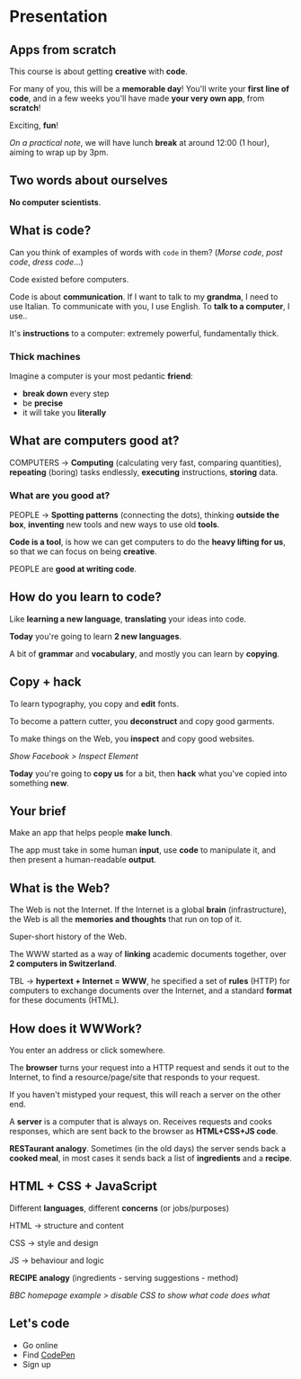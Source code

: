 # Presentation

## Apps from scratch

This course is about getting **creative** with **code**.

For many of you, this will be a **memorable day**! You'll write your **first line of code**, and in a few weeks you'll have made **your very own app**, from **scratch**!

Exciting, **fun**!

*On a practical note*, we will have lunch **break** at around 12:00 (1 hour), aiming to wrap up by 3pm.


## Two words about ourselves

**No computer scientists**.


## What is code?

Can you think of examples of words with `code` in them? (*Morse code*, *post code*, *dress code*...)

Code existed before computers.

Code is about **communication**. If I want to talk to my **grandma**, I need to use Italian. To communicate with you, I use English. To **talk to a computer**, I use..

It's **instructions** to a computer: extremely powerful, fundamentally thick.

### Thick machines

Imagine a computer is your most pedantic **friend**: 

* **break down** every step
* be **precise**
* it will take you **literally**


## What are computers good at?

COMPUTERS → **Computing** (calculating very fast, comparing quantities), **repeating** (boring) tasks endlessly, **executing** instructions, **storing** data. 

### What are you good at?	

PEOPLE → **Spotting patterns** (connecting the dots), thinking **outside the box**, **inventing** new tools and new ways to use old **tools**.

**Code is a tool**, is how we can get computers to do the **heavy lifting for us**, so that we can focus on being **creative**.

PEOPLE are **good at writing code**.


## How do you learn to code?

Like **learning a new language**, **translating** your ideas into code.

**Today** you're going to learn **2 new languages**.

A bit of **grammar** and **vocabulary**, and mostly you can learn by **copying**.


## Copy + hack

To learn typography, you copy and **edit** fonts. 

To become a pattern cutter, you **deconstruct** and copy good garments.

To make things on the Web, you **inspect** and copy good websites.

_Show Facebook > Inspect Element_

**Today** you're going to **copy us** for a bit, then **hack** what you've copied into something **new**.


## Your brief

Make an app that helps people **make lunch**.

The app must take in some human **input**, use **code** to manipulate it, and then present a human-readable **output**.


<!-- ## Today

You will make an **app**.  

We will show you a few **coding tricks** and we'll lay the **foundations** of your app together. 

Then you will explore the **potential of the Web** as an open platform for you to **express your creativity**. -->


## What is the Web?

The Web is not the Internet. If the Internet is a global **brain** (infrastructure), the Web is all the **memories and thoughts** that run on top of it.

Super-short history of the Web.

The WWW started as a way of **linking** academic documents together, over **2 computers in Switzerland**. 

TBL → **hypertext + Internet = WWW**, he specified a set of **rules** (HTTP) for computers to exchange documents over the Internet, and a standard **format** for these documents (HTML). 


## How does it WWWork?

You enter an address or click somewhere.

The **browser** turns your request into a HTTP request and sends it out to the Internet, to find a resource/page/site that responds to your request.

If you haven't mistyped your request, this will reach a server on the other end.

A **server** is a computer that is always on. Receives requests and cooks responses, which are sent back to the browser as **HTML+CSS+JS code**.

**RESTaurant analogy**. Sometimes (in the old days) the server sends back a **cooked meal**, in most cases it sends back a list of **ingredients** and a **recipe**.


## HTML + CSS + JavaScript

Different **languages**, different **concerns** (or jobs/purposes)

HTML → structure and content 

CSS → style and design 

JS → behaviour and logic

**RECIPE analogy** (ingredients - serving suggestions - method)

_BBC homepage example > disable CSS to show what code does what_





## Let's code

* Go online
* Find [CodePen](http://codepen.io/)
* Sign up 
